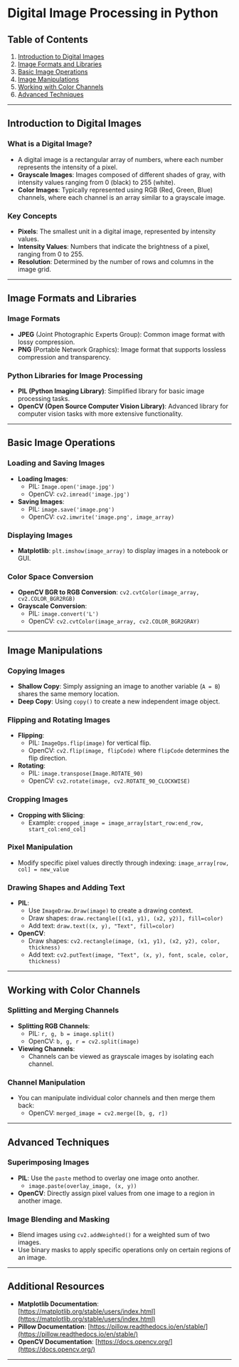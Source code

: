 # Digital Image Processing in Python

## Table of Contents
1. [Introduction to Digital Images](#introduction-to-digital-images)
2. [Image Formats and Libraries](#image-formats-and-libraries)
3. [Basic Image Operations](#basic-image-operations)
4. [Image Manipulations](#image-manipulations)
5. [Working with Color Channels](#working-with-color-channels)
6. [Advanced Techniques](#advanced-techniques)

---

## Introduction to Digital Images

### What is a Digital Image?
- A digital image is a rectangular array of numbers, where each number represents the intensity of a pixel.
- **Grayscale Images**: Images composed of different shades of gray, with intensity values ranging from 0 (black) to 255 (white).
- **Color Images**: Typically represented using RGB (Red, Green, Blue) channels, where each channel is an array similar to a grayscale image.

### Key Concepts
- **Pixels**: The smallest unit in a digital image, represented by intensity values.
- **Intensity Values**: Numbers that indicate the brightness of a pixel, ranging from 0 to 255.
- **Resolution**: Determined by the number of rows and columns in the image grid.

---

## Image Formats and Libraries

### Image Formats
- **JPEG** (Joint Photographic Experts Group): Common image format with lossy compression.
- **PNG** (Portable Network Graphics): Image format that supports lossless compression and transparency.

### Python Libraries for Image Processing
- **PIL (Python Imaging Library)**: Simplified library for basic image processing tasks.
- **OpenCV (Open Source Computer Vision Library)**: Advanced library for computer vision tasks with more extensive functionality.

---

## Basic Image Operations

### Loading and Saving Images
- **Loading Images**:
  - PIL: `Image.open('image.jpg')`
  - OpenCV: `cv2.imread('image.jpg')`
- **Saving Images**:
  - PIL: `image.save('image.png')`
  - OpenCV: `cv2.imwrite('image.png', image_array)`

### Displaying Images
- **Matplotlib**: `plt.imshow(image_array)` to display images in a notebook or GUI.

### Color Space Conversion
- **OpenCV BGR to RGB Conversion**: `cv2.cvtColor(image_array, cv2.COLOR_BGR2RGB)`
- **Grayscale Conversion**:
  - PIL: `image.convert('L')`
  - OpenCV: `cv2.cvtColor(image_array, cv2.COLOR_BGR2GRAY)`

---

## Image Manipulations

### Copying Images
- **Shallow Copy**: Simply assigning an image to another variable (`A = B`) shares the same memory location.
- **Deep Copy**: Using `copy()` to create a new independent image object.

### Flipping and Rotating Images
- **Flipping**:
  - PIL: `ImageOps.flip(image)` for vertical flip.
  - OpenCV: `cv2.flip(image, flipCode)` where `flipCode` determines the flip direction.
- **Rotating**:
  - PIL: `image.transpose(Image.ROTATE_90)`
  - OpenCV: `cv2.rotate(image, cv2.ROTATE_90_CLOCKWISE)`

### Cropping Images
- **Cropping with Slicing**:
  - Example: `cropped_image = image_array[start_row:end_row, start_col:end_col]`

### Pixel Manipulation
- Modify specific pixel values directly through indexing: `image_array[row, col] = new_value`

### Drawing Shapes and Adding Text
- **PIL**:
  - Use `ImageDraw.Draw(image)` to create a drawing context.
  - Draw shapes: `draw.rectangle([(x1, y1), (x2, y2)], fill=color)`
  - Add text: `draw.text((x, y), "Text", fill=color)`
- **OpenCV**:
  - Draw shapes: `cv2.rectangle(image, (x1, y1), (x2, y2), color, thickness)`
  - Add text: `cv2.putText(image, "Text", (x, y), font, scale, color, thickness)`

---

## Working with Color Channels

### Splitting and Merging Channels
- **Splitting RGB Channels**:
  - PIL: `r, g, b = image.split()`
  - OpenCV: `b, g, r = cv2.split(image)`
- **Viewing Channels**:
  - Channels can be viewed as grayscale images by isolating each channel.
  
### Channel Manipulation
- You can manipulate individual color channels and then merge them back:
  - OpenCV: `merged_image = cv2.merge([b, g, r])`

---

## Advanced Techniques

### Superimposing Images
- **PIL**: Use the `paste` method to overlay one image onto another.
  - `image.paste(overlay_image, (x, y))`
- **OpenCV**: Directly assign pixel values from one image to a region in another image.

### Image Blending and Masking
- Blend images using `cv2.addWeighted()` for a weighted sum of two images.
- Use binary masks to apply specific operations only on certain regions of an image.

---

## Additional Resources
- **Matplotlib Documentation**: [https://matplotlib.org/stable/users/index.html](https://matplotlib.org/stable/users/index.html)
- **Pillow Documentation**: [https://pillow.readthedocs.io/en/stable/](https://pillow.readthedocs.io/en/stable/)
- **OpenCV Documentation**: [https://docs.opencv.org/](https://docs.opencv.org/)

---
